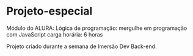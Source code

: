 # Projeto-especial

Módulo do ALURA: Lógica de programação: mergulhe em programação com JavaScript
carga horária: 6 horas

Projeto criado durante a semana de Imersão Dev Back-end.
